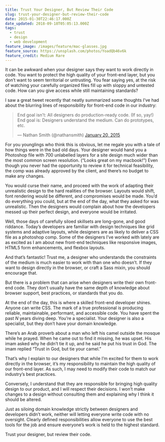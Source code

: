 ```yaml
---
title: Trust Your Designer, But Review Their Code
slug: trust-your-designer-but-review-their-code
date: 2015-01-30T22:46:17.000Z
date_updated: 2018-09-18T05:05:13.000Z
tags:
  - trust
  - design
  - web development
feature_image: /images/feature/mac-glasses.jpg
feature_source: https://unsplash.com/photos/YoadQb46v6k
feature_credit: Medium Rare
---
```


It can be awkward when your designer says they want to work directly in code. You want to protect the high quality of your front-end layer, but you don’t want to seem territorial or untrusting. You fear saying yes, at the risk of watching your carefully organized files fill up with sloppy and untested code. How can you give access while still maintaining standards?

I saw a great tweet recently that neatly summarized some thoughts I’ve had about the blurring lines of responsibility for front-end code in our industry:

<blockquote class="twitter-tweet" lang="en"><p>End goal isn&#39;t: All designers do production-ready code. (If so, yay!)&#10;&#10;End goal is: Designers understand the medium. Can do prototypes, etc.</p>&mdash; Nathan Smith (@nathansmith) <a href="https://twitter.com/nathansmith/status/557604954085789697">January 20, 2015</a></blockquote>
<script async src="//platform.twitter.com/widgets.js" charset="utf-8"></script>

For you younglings who think this is obvious, let me regale you with a tale of how things were in the bad old days. Your designer would hand you a Photoshop file with 700 unlabelled layers for a site design much wider than the most common screen resolution. (“Looks great on my macbook!”) Even though you never had the opportunity to review it for technical feasibility, the comp was already approved by the client, and there’s no budget to make any changes.

You would curse their name, and proceed with the work of adapting their unrealistic design to the hard realities of the browser. Layouts would shift, font rendering would be different, and compromises would be made. You’d do everything you could, but at the end of the day, what they asked for was unrealistic. Then the designers would complain about how the developers messed up their perfect design, and everyone would be irritated.

Well, those days of carefully siloed skillsets are long-gone, and good riddance. Today’s developers are familiar with design techniques like grid systems and adaptive layouts, while designers are as likely to deliver a CSS file as a photoshop comp. Some of the designers I’ve worked with lately are as excited as I am about new front-end techniques like responsive images, HTML5 form enhancements, and flexbox layouts.

And that’s fantastic! Trust me, a designer who understands the constraints of the medium is much easier to work with than one who doesn’t. If they want to design directly in the browser, or craft a Sass mixin, you should encourage that.

But there is a problem that can arise when designers write their own front-end code. They don’t usually have the same depth of knowledge about browser support, best practices, or standards that you do.

At the end of the day, this is where a skilled front-end developer shines. Anyone can write CSS. The mark of a true professional is producing reliable, maintainable, performant, and accessible code. You have spent the past _N_ years diving deep. You’re a specialist. Your designer is also a specialist, but they don’t have your domain knowledge.

There’s an Arab proverb about a man who left his camel outside the mosque while he prayed. When he came out to find it missing, he was upset. His imam asked why he didn’t tie it up, and he said he put his trust in God. The imam replied “Trust in God, but tie your camel.”

That’s why I explain to our designers that while I’m excited for them to work directly in the browser, it’s my responsibility to maintain the high quality of our front-end layer. As such, I may need to modify their code to match our industry’s best practices.

Conversely, I understand that they are responsible for bringing high quality design to our product, and I will respect their decisions. I won’t make changes to a design without consulting them and explaining why I think it should be altered.

Just as siloing domain knowledge strictly between designers and developers didn’t work, neither will letting everyone write code with no oversight. Clearly defined responsibilities allow everyone to use the best tools for the job and ensure everyone’s work is held to the highest standard.

Trust your designer, but review their code.
